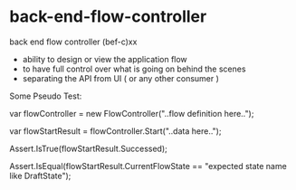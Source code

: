 # back-end-flow-controller
back end flow controller (bef-c)xx

- ability to design or view the application flow
- to have full control over what is going on behind the scenes
- separating the API from UI ( or any other consumer )


Some Pseudo Test:

var flowController = new FlowController("..flow definition here..");

var flowStartResult = flowController.Start("..data here..");

Assert.IsTrue(flowStartResult.Successed);

Assert.IsEqual(flowStartResult.CurrentFlowState == "expected state name like DraftState");
